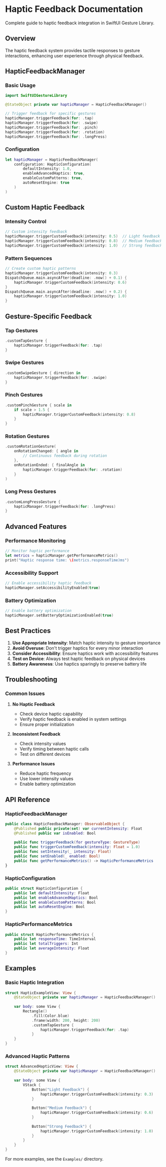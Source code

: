 # Haptic Feedback Documentation

Complete guide to haptic feedback integration in SwiftUI Gesture Library.

## Overview

The haptic feedback system provides tactile responses to gesture interactions, enhancing user experience through physical feedback.

## HapticFeedbackManager

### Basic Usage

```swift
import SwiftUIGestureLibrary

@StateObject private var hapticManager = HapticFeedbackManager()

// Trigger feedback for specific gestures
hapticManager.triggerFeedback(for: .tap)
hapticManager.triggerFeedback(for: .swipe)
hapticManager.triggerFeedback(for: .pinch)
hapticManager.triggerFeedback(for: .rotation)
hapticManager.triggerFeedback(for: .longPress)
```

### Configuration

```swift
let hapticManager = HapticFeedbackManager(
    configuration: HapticConfiguration(
        defaultIntensity: 1.0,
        enableAdvancedHaptics: true,
        enableCustomPatterns: true,
        autoResetEngine: true
    )
)
```

## Custom Haptic Feedback

### Intensity Control

```swift
// Custom intensity feedback
hapticManager.triggerCustomFeedback(intensity: 0.5)  // Light feedback
hapticManager.triggerCustomFeedback(intensity: 0.8)  // Medium feedback
hapticManager.triggerCustomFeedback(intensity: 1.0)  // Strong feedback
```

### Pattern Sequences

```swift
// Create custom haptic patterns
hapticManager.triggerCustomFeedback(intensity: 0.3)
DispatchQueue.main.asyncAfter(deadline: .now() + 0.1) {
    hapticManager.triggerCustomFeedback(intensity: 0.6)
}
DispatchQueue.main.asyncAfter(deadline: .now() + 0.2) {
    hapticManager.triggerCustomFeedback(intensity: 1.0)
}
```

## Gesture-Specific Feedback

### Tap Gestures

```swift
.customTapGesture {
    hapticManager.triggerFeedback(for: .tap)
}
```

### Swipe Gestures

```swift
.customSwipeGesture { direction in
    hapticManager.triggerFeedback(for: .swipe)
}
```

### Pinch Gestures

```swift
.customPinchGesture { scale in
    if scale > 1.5 {
        hapticManager.triggerCustomFeedback(intensity: 0.8)
    }
}
```

### Rotation Gestures

```swift
.customRotationGesture(
    onRotationChanged: { angle in
        // Continuous feedback during rotation
    },
    onRotationEnded: { finalAngle in
        hapticManager.triggerFeedback(for: .rotation)
    }
)
```

### Long Press Gestures

```swift
.customLongPressGesture {
    hapticManager.triggerFeedback(for: .longPress)
}
```

## Advanced Features

### Performance Monitoring

```swift
// Monitor haptic performance
let metrics = hapticManager.getPerformanceMetrics()
print("Haptic response time: \(metrics.responseTime)ms")
```

### Accessibility Support

```swift
// Enable accessibility haptic feedback
hapticManager.setAccessibilityEnabled(true)
```

### Battery Optimization

```swift
// Enable battery optimization
hapticManager.setBatteryOptimizationEnabled(true)
```

## Best Practices

1. **Use Appropriate Intensity**: Match haptic intensity to gesture importance
2. **Avoid Overuse**: Don't trigger haptics for every minor interaction
3. **Consider Accessibility**: Ensure haptics work with accessibility features
4. **Test on Device**: Always test haptic feedback on physical devices
5. **Battery Awareness**: Use haptics sparingly to preserve battery life

## Troubleshooting

### Common Issues

1. **No Haptic Feedback**
   - Check device haptic capability
   - Verify haptic feedback is enabled in system settings
   - Ensure proper initialization

2. **Inconsistent Feedback**
   - Check intensity values
   - Verify timing between haptic calls
   - Test on different devices

3. **Performance Issues**
   - Reduce haptic frequency
   - Use lower intensity values
   - Enable battery optimization

## API Reference

### HapticFeedbackManager

```swift
public class HapticFeedbackManager: ObservableObject {
    @Published public private(set) var currentIntensity: Float
    @Published public var isEnabled: Bool
    
    public func triggerFeedback(for gestureType: GestureType)
    public func triggerCustomFeedback(intensity: Float = 1.0)
    public func setIntensity(_ intensity: Float)
    public func setEnabled(_ enabled: Bool)
    public func getPerformanceMetrics() -> HapticPerformanceMetrics
}
```

### HapticConfiguration

```swift
public struct HapticConfiguration {
    public let defaultIntensity: Float
    public let enableAdvancedHaptics: Bool
    public let enableCustomPatterns: Bool
    public let autoResetEngine: Bool
}
```

### HapticPerformanceMetrics

```swift
public struct HapticPerformanceMetrics {
    public let responseTime: TimeInterval
    public let totalTriggers: Int
    public let averageIntensity: Float
}
```

## Examples

### Basic Haptic Integration

```swift
struct HapticExampleView: View {
    @StateObject private var hapticManager = HapticFeedbackManager()
    
    var body: some View {
        Rectangle()
            .fill(Color.blue)
            .frame(width: 200, height: 200)
            .customTapGesture {
                hapticManager.triggerFeedback(for: .tap)
            }
    }
}
```

### Advanced Haptic Patterns

```swift
struct AdvancedHapticView: View {
    @StateObject private var hapticManager = HapticFeedbackManager()
    
    var body: some View {
        VStack {
            Button("Light Feedback") {
                hapticManager.triggerCustomFeedback(intensity: 0.3)
            }
            
            Button("Medium Feedback") {
                hapticManager.triggerCustomFeedback(intensity: 0.6)
            }
            
            Button("Strong Feedback") {
                hapticManager.triggerCustomFeedback(intensity: 1.0)
            }
        }
    }
}
```

For more examples, see the `Examples/` directory. 